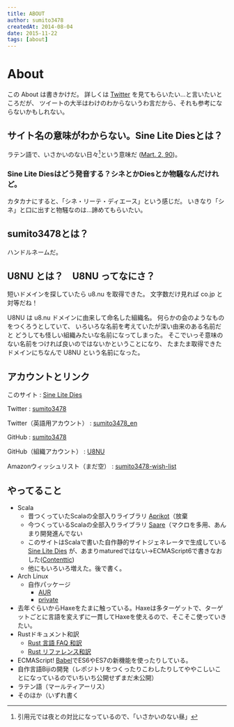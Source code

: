 ```yaml
---
title: ABOUT
author: sumito3478
createdAt: 2014-08-04
date: 2015-11-22
tags: [about]
---
```


# About

この About は書きかけだ。
詳しくは [Twitter](https://twitter.com/sumito3478) を見てもらいたい…と言いたいところだが、
ツイートの大半はわけのわからないうわ言だから、それも参考にならないかもしれない。

## サイト名の意味がわからない。Sine Lite Diesとは？

ラテン語で、いさかいのない日々[^1]という意味だ
([Mart. 2, 90](https://la.wikisource.org/wiki/Epigrammaton_liber_II#XC))。

### Sine Lite Diesはどう発音する？シネとかDiesとか物騒なんだけれど。

カタカナにすると、「シネ・リーテ・ディエース」という感じだ。
いきなり「シネ」と口に出すと物騒なのは…諦めてもらいたい。

## sumito3478とは？

ハンドルネームだ。

## U8NU とは？　U8NU ってなにさ？
短いドメインを探していたら u8.nu を取得できた。
文字数だけ見れば co.jp と対等だね！

U8NU は u8.nu ドメインに由来して命名した組織名。
何らかの会のようなものをつくろうとしていて、
いろいろな名前を考えていたが深い由来のある名前だと
どうしても怪しい組織みたいな名前になってしまった。
そこでいっそ意味のない名前をつければ良いのではないかということになり、
たまたま取得できたドメインにちなんで U8NU という名前になった。

## アカウントとリンク
このサイト
:    [Sine Lite Dies](https://sld.u8.nu/)

Twitter
:    [sumito3478](https://twitter.com/sumito3478)

Twitter（英語用アカウント）
:    [sumito3478\_en](https://twitter.com/sumito3478_en)

GitHub
:    [sumito3478](https://github.com/sumito3478)

GitHub（組織アカウント）
:    [U8NU](https://github.com/u8nu)

Amazonウィッシュリスト（まだ空）
:    [sumito3478-wish-list](http://www.amazon.co.jp/registry/wishlist/2MQI5DH3S38EG)

## やってること
- Scala
    - 昔つくっていたScalaの全部入りライブラリ
      [Aprikot](https://github.com/sumito3478/aprikot)（放棄
    - 今つくっているScalaの全部入りライブラリ
      [Saare](https://github.com/volpts/saare)（マクロを多用、あんまり開発進んでない
    - このサイトはScalaで書いた自作静的サイトジェネレータで生成している
      [Sine Lite Dies](https://github.com/sumito3478/sine-lite-dies)
      が、あまりmaturedではない→ECMAScript6で書きなおした([Contenttic](https://github.com/u8nu/contenttic))
    - 他にもいろいろ増えた。後で書く。
- Arch Linux
    * 自作パッケージ
        + [AUR](https://aur.archlinux.org/packages/?SeB=m&K=sumito3478)
        + [private](https://github.com/sumito3478/pkgbuild/tree/master/priv)
- 去年ぐらいからHaxeをたまに触っている。Haxeは多ターゲットで、ターゲットごとに言語を変えずに一貫してHaxeを使えるので、そこそこ使っていきたい。
- Rustドキュメント和訳
    * [Rust 言語 FAQ 和訳](/article/rust-complement-lang-faq.html)
    * [Rust リファレンス和訳](/article/rust-reference.html)
- ECMAScript! [Babel](https://babeljs.io/)でES6やES7の新機能を使ったりしている。
- 自作言語Bijiの開発（レポジトリをつくったりこわしたりしてややこしいことになっているのでいちいち公開せずまだ未公開）
- ラテン語（マールティアーリス）
- そのほか（いずれ書く

[^1]: 引用元では夜との対比になっているので、「いさかいのない昼」
